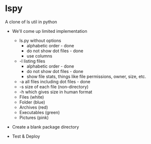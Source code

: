 # lspy
A clone of ls util in python

- We'll come up limited implementation
    - ls.py without options
        - alphabetic order - done
        - do not show dot files - done
        - use columns
    - -l listing files
        - alphabetic order - done
        - do not show dot files - done
        - show file stats, things like file permissions, owner, size, etc.
    - -a all files including dot files - done
    - -s size of each file (non-directory)
    - -h which gives size in human format
    - Files (white)
    - Folder (blue)
    - Archives (red)
    - Executables (green)
    - Pictures (pink)

- Create a blank package directory
- Test & Deploy